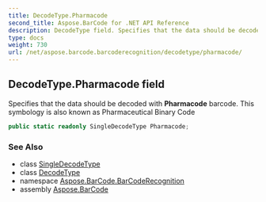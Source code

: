 ```yaml
---
title: DecodeType.Pharmacode
second_title: Aspose.BarCode for .NET API Reference
description: DecodeType field. Specifies that the data should be decoded with Pharmacode barcode. This symbology is also known as Pharmaceutical Binary Code
type: docs
weight: 730
url: /net/aspose.barcode.barcoderecognition/decodetype/pharmacode/
---
```

## DecodeType.Pharmacode field

Specifies that the data should be decoded with **Pharmacode** barcode. This symbology is also known as Pharmaceutical Binary Code

```csharp
public static readonly SingleDecodeType Pharmacode;
```

### See Also

* class [SingleDecodeType](../../singledecodetype/)
* class [DecodeType](../)
* namespace [Aspose.BarCode.BarCodeRecognition](../../../aspose.barcode.barcoderecognition/)
* assembly [Aspose.BarCode](../../../)


